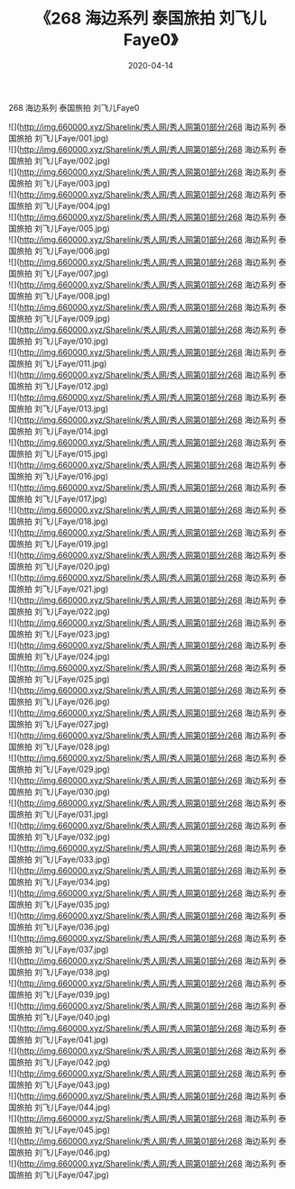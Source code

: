 ﻿---
layout: post
title:  《268 海边系列 泰国旅拍 刘飞儿Faye0》
date:   2020-04-14
img: http://img.660000.xyz/Sharelink/秀人网/秀人网第01部分/268 海边系列 泰国旅拍 刘飞儿Faye0/000.jpg
categories: [美女, 清纯, 唯美]
---

268 海边系列 泰国旅拍 刘飞儿Faye0

  ![](http://img.660000.xyz/Sharelink/秀人网/秀人网第01部分/268 海边系列 泰国旅拍 刘飞儿Faye/001.jpg) <br> ![](http://img.660000.xyz/Sharelink/秀人网/秀人网第01部分/268 海边系列 泰国旅拍 刘飞儿Faye/002.jpg) <br> ![](http://img.660000.xyz/Sharelink/秀人网/秀人网第01部分/268 海边系列 泰国旅拍 刘飞儿Faye/003.jpg) <br> ![](http://img.660000.xyz/Sharelink/秀人网/秀人网第01部分/268 海边系列 泰国旅拍 刘飞儿Faye/004.jpg) <br> ![](http://img.660000.xyz/Sharelink/秀人网/秀人网第01部分/268 海边系列 泰国旅拍 刘飞儿Faye/005.jpg) <br> ![](http://img.660000.xyz/Sharelink/秀人网/秀人网第01部分/268 海边系列 泰国旅拍 刘飞儿Faye/006.jpg) <br> ![](http://img.660000.xyz/Sharelink/秀人网/秀人网第01部分/268 海边系列 泰国旅拍 刘飞儿Faye/007.jpg) <br> ![](http://img.660000.xyz/Sharelink/秀人网/秀人网第01部分/268 海边系列 泰国旅拍 刘飞儿Faye/008.jpg) <br> ![](http://img.660000.xyz/Sharelink/秀人网/秀人网第01部分/268 海边系列 泰国旅拍 刘飞儿Faye/009.jpg) <br> ![](http://img.660000.xyz/Sharelink/秀人网/秀人网第01部分/268 海边系列 泰国旅拍 刘飞儿Faye/010.jpg) <br> ![](http://img.660000.xyz/Sharelink/秀人网/秀人网第01部分/268 海边系列 泰国旅拍 刘飞儿Faye/011.jpg) <br> ![](http://img.660000.xyz/Sharelink/秀人网/秀人网第01部分/268 海边系列 泰国旅拍 刘飞儿Faye/012.jpg) <br> ![](http://img.660000.xyz/Sharelink/秀人网/秀人网第01部分/268 海边系列 泰国旅拍 刘飞儿Faye/013.jpg) <br> ![](http://img.660000.xyz/Sharelink/秀人网/秀人网第01部分/268 海边系列 泰国旅拍 刘飞儿Faye/014.jpg) <br> ![](http://img.660000.xyz/Sharelink/秀人网/秀人网第01部分/268 海边系列 泰国旅拍 刘飞儿Faye/015.jpg) <br> ![](http://img.660000.xyz/Sharelink/秀人网/秀人网第01部分/268 海边系列 泰国旅拍 刘飞儿Faye/016.jpg) <br> ![](http://img.660000.xyz/Sharelink/秀人网/秀人网第01部分/268 海边系列 泰国旅拍 刘飞儿Faye/017.jpg) <br> ![](http://img.660000.xyz/Sharelink/秀人网/秀人网第01部分/268 海边系列 泰国旅拍 刘飞儿Faye/018.jpg) <br> ![](http://img.660000.xyz/Sharelink/秀人网/秀人网第01部分/268 海边系列 泰国旅拍 刘飞儿Faye/019.jpg) <br> ![](http://img.660000.xyz/Sharelink/秀人网/秀人网第01部分/268 海边系列 泰国旅拍 刘飞儿Faye/020.jpg) <br> ![](http://img.660000.xyz/Sharelink/秀人网/秀人网第01部分/268 海边系列 泰国旅拍 刘飞儿Faye/021.jpg) <br> ![](http://img.660000.xyz/Sharelink/秀人网/秀人网第01部分/268 海边系列 泰国旅拍 刘飞儿Faye/022.jpg) <br> ![](http://img.660000.xyz/Sharelink/秀人网/秀人网第01部分/268 海边系列 泰国旅拍 刘飞儿Faye/023.jpg) <br> ![](http://img.660000.xyz/Sharelink/秀人网/秀人网第01部分/268 海边系列 泰国旅拍 刘飞儿Faye/024.jpg) <br> ![](http://img.660000.xyz/Sharelink/秀人网/秀人网第01部分/268 海边系列 泰国旅拍 刘飞儿Faye/025.jpg) <br> ![](http://img.660000.xyz/Sharelink/秀人网/秀人网第01部分/268 海边系列 泰国旅拍 刘飞儿Faye/026.jpg) <br> ![](http://img.660000.xyz/Sharelink/秀人网/秀人网第01部分/268 海边系列 泰国旅拍 刘飞儿Faye/027.jpg) <br> ![](http://img.660000.xyz/Sharelink/秀人网/秀人网第01部分/268 海边系列 泰国旅拍 刘飞儿Faye/028.jpg) <br> ![](http://img.660000.xyz/Sharelink/秀人网/秀人网第01部分/268 海边系列 泰国旅拍 刘飞儿Faye/029.jpg) <br> ![](http://img.660000.xyz/Sharelink/秀人网/秀人网第01部分/268 海边系列 泰国旅拍 刘飞儿Faye/030.jpg) <br> ![](http://img.660000.xyz/Sharelink/秀人网/秀人网第01部分/268 海边系列 泰国旅拍 刘飞儿Faye/031.jpg) <br> ![](http://img.660000.xyz/Sharelink/秀人网/秀人网第01部分/268 海边系列 泰国旅拍 刘飞儿Faye/032.jpg) <br> ![](http://img.660000.xyz/Sharelink/秀人网/秀人网第01部分/268 海边系列 泰国旅拍 刘飞儿Faye/033.jpg) <br> ![](http://img.660000.xyz/Sharelink/秀人网/秀人网第01部分/268 海边系列 泰国旅拍 刘飞儿Faye/034.jpg) <br> ![](http://img.660000.xyz/Sharelink/秀人网/秀人网第01部分/268 海边系列 泰国旅拍 刘飞儿Faye/035.jpg) <br> ![](http://img.660000.xyz/Sharelink/秀人网/秀人网第01部分/268 海边系列 泰国旅拍 刘飞儿Faye/036.jpg) <br> ![](http://img.660000.xyz/Sharelink/秀人网/秀人网第01部分/268 海边系列 泰国旅拍 刘飞儿Faye/037.jpg) <br> ![](http://img.660000.xyz/Sharelink/秀人网/秀人网第01部分/268 海边系列 泰国旅拍 刘飞儿Faye/038.jpg) <br> ![](http://img.660000.xyz/Sharelink/秀人网/秀人网第01部分/268 海边系列 泰国旅拍 刘飞儿Faye/039.jpg) <br> ![](http://img.660000.xyz/Sharelink/秀人网/秀人网第01部分/268 海边系列 泰国旅拍 刘飞儿Faye/040.jpg) <br> ![](http://img.660000.xyz/Sharelink/秀人网/秀人网第01部分/268 海边系列 泰国旅拍 刘飞儿Faye/041.jpg) <br> ![](http://img.660000.xyz/Sharelink/秀人网/秀人网第01部分/268 海边系列 泰国旅拍 刘飞儿Faye/042.jpg) <br> ![](http://img.660000.xyz/Sharelink/秀人网/秀人网第01部分/268 海边系列 泰国旅拍 刘飞儿Faye/043.jpg) <br> ![](http://img.660000.xyz/Sharelink/秀人网/秀人网第01部分/268 海边系列 泰国旅拍 刘飞儿Faye/044.jpg) <br> ![](http://img.660000.xyz/Sharelink/秀人网/秀人网第01部分/268 海边系列 泰国旅拍 刘飞儿Faye/045.jpg) <br> ![](http://img.660000.xyz/Sharelink/秀人网/秀人网第01部分/268 海边系列 泰国旅拍 刘飞儿Faye/046.jpg) <br> ![](http://img.660000.xyz/Sharelink/秀人网/秀人网第01部分/268 海边系列 泰国旅拍 刘飞儿Faye/047.jpg) <br>